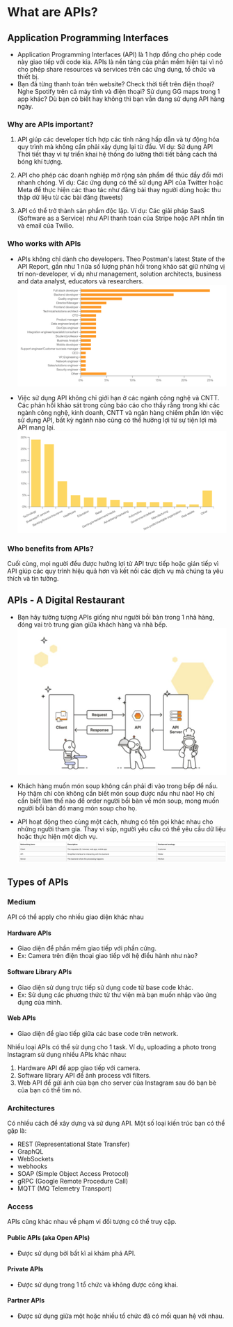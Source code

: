 # What are APIs?

## Application Programming Interfaces
- Application Programming Interfaces (API) là 1 hợp đồng cho phép code này giao tiếp với code kia. APIs là nền tảng của phần mềm hiện tại vì nó cho phép share resources và services trên các ứng dụng, tổ chức và thiết bị.
- Bạn đã từng thanh toán trên website? Check thời tiết trên điện thoại? Nghe Spotify trên cả máy tính và điện thoại? Sử dụng GG maps trong 1 app khác? Dù bạn có biết hay không thì bạn vẫn đang sử dụng API hàng ngày.

### Why are APIs important?
1. API giúp các developer tích hợp các tính năng hấp dẫn và tự động hóa quy trình mà không cần phải xây dựng lại từ đầu.
Ví dụ: Sử dụng API Thời tiết thay vì tự triển khai hệ thống đo lường thời tiết bằng cách thả bóng khí tượng.

2. API cho phép các doanh nghiệp mở rộng sản phẩm để thúc đẩy đổi mới nhanh chóng.
Ví dụ: Các ứng dụng có thể sử dụng API của Twitter hoặc Meta để thực hiện các thao tác như đăng bài thay người dùng hoặc thu thập dữ liệu từ các bài đăng (tweets)

3. API có thể trở thành sản phẩm độc lập.
Ví dụ: Các giải pháp SaaS (Software as a Service) như API thanh toán của Stripe hoặc API nhắn tin và email của Twilio.

### Who works with APIs
- APIs không chỉ dành cho developers. Theo Postman's latest State of the API Report, gần như 1 nửa số lượng phản hồi trong khảo sát giữ những vị trí non-developer, ví dụ như management, solution architects, business and data analyst, educators và researchers.
![alt text](./photos/image.png)

- Việc sử dụng API không chỉ giới hạn ở các ngành công nghệ và CNTT. Các phản hồi khảo sát trong cùng báo cáo cho thấy rằng trong khi các ngành công nghệ, kinh doanh, CNTT và ngân hàng chiếm phần lớn việc sử dụng API, bất kỳ ngành nào cũng có thể hưởng lợi từ sự tiện lợi mà API mang lại.
![alt text](./photos/image-1.png)

### Who benefits from APIs?
Cuối cùng, mọi người đều được hưởng lợi từ API trực tiếp hoặc gián tiếp vì API giúp các quy trình hiệu quả hơn và kết nối các dịch vụ mà chúng ta yêu thích và tin tưởng. 

## APIs - A Digital Restaurant
- Bạn hãy tưởng tượng APIs giống như người bồi bàn trong 1 nhà hàng, đóng vai trò trung gian giữa khách hàng và nhà bếp.
![alt text](./photos/image-2.png)

- Khách hàng muốn món soup không cần phải đi vào trong bếp để nấu. Họ thậm chí còn không cần biết món soup được nấu như nào! Họ chỉ cần biết làm thế nào để order người bồi bàn về món soup, mong muốn người bồi bàn đó mang món soup cho họ.
- API hoạt động theo cùng một cách, nhưng có tên gọi khác nhau cho những người tham gia. Thay vì súp, người yêu cầu có thể yêu cầu dữ liệu hoặc thực hiện một dịch vụ.
![alt text](./photos/image-3.png)

## Types of APIs
### Medium
API có thể apply cho nhiều giao diện khác nhau

#### Hardware APIs
- Giao diện để phần mềm giao tiếp với phần cứng.
- Ex: Camera trên điện thoại giao tiếp với hệ điều hành như nào?

#### Software Library APIs
- Giao diện sử dụng trực tiếp sử dụng code từ base code khác.
- Ex: Sử dụng các phương thức từ thư viện mà bạn muốn nhập vào ứng dụng của mình.

#### Web APIs
- Giao diện để giao tiếp giữa các base code trên network.

Nhiều loại APIs có thể sử dụng cho 1 task. Ví dụ, uploading a photo trong Instagram sử dụng nhiều APIs khác nhau:
1. Hardware API để app giao tiếp với camera.
2. Software library API để ảnh process với filters.
3. Web API để gửi ảnh của bạn cho server của Instagram sau đó bạn bè của bạn có thể tim nó.

### Architectures
Có nhiều cách để xây dựng và sử dụng API. Một số loại kiến ​​trúc bạn có thể gặp là:
- REST (Representational State Transfer)
- GraphQL
- WebSockets
- webhooks
- SOAP (Simple Object Access Protocol)
- gRPC (Google Remote Procedure Call)
- MQTT (MQ Telemetry Transport)

### Access
APIs cũng khác nhau về phạm vi đối tượng có thể truy cập.

#### Public APIs (aka Open APIs)
- Được sử dụng bởi bất kì ai khám phá API.

#### Private APIs
- Được sử dụng trong 1 tổ chức và không được công khai.

#### Partner APIs
- Được sử dụng giữa một hoặc nhiều tổ chức đã có mối quan hệ với nhau.

